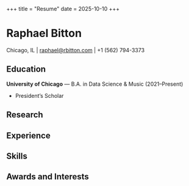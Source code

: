 +++
title = "Resume"
date = 2025-10-10
+++

# Raphael Bitton
Chicago, IL | raphael@rbitton.com | +1 (562) 794-3373  

## Education
**University of Chicago** — B.A. in Data Science & Music (2021–Present)
- President’s Scholar

## Research

## Experience 

## Skills

## Awards and Interests
